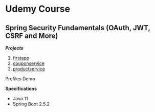 # Udemy Course

## Spring Security Fundamentals (OAuth, JWT, CSRF and More)

**_Projects_**

1. [firstapp](https://github.com/brunomilitzer/SpringSecurity/tree/master/firstapp)
2. [couponservice](https://github.com/brunomilitzer/SpringSecurity/tree/master/couponservice)
3. [productservice](https://github.com/brunomilitzer/SpringSecurity/tree/master/productservice)

Profiles Demo

**Specifications**

* Java 11
* Spring Boot 2.5.2